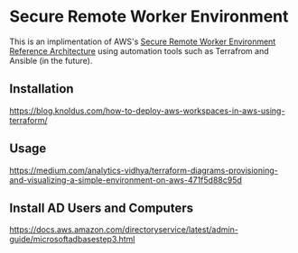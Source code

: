 # Secure Remote Worker Environment
This is an implimentation of AWS's [Secure Remote Worker Environment Reference Architecture](https://d1.awsstatic.com/architecture-diagrams/ArchitectureDiagrams/secure-remote-worker-environment-ra.pdf?did=wp_card&trk=wp_card) using automation tools such as Terrafrom and Ansible (in the future).

## Installation
https://blog.knoldus.com/how-to-deploy-aws-workspaces-in-aws-using-terraform/

## Usage
https://medium.com/analytics-vidhya/terraform-diagrams-provisioning-and-visualizing-a-simple-environment-on-aws-471f5d88c95d


## Install AD Users and Computers
https://docs.aws.amazon.com/directoryservice/latest/admin-guide/microsoftadbasestep3.html